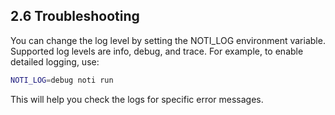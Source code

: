 ## 2.6 Troubleshooting

You can change the log level by setting the NOTI_LOG environment variable. Supported log levels are info, debug, and trace. For example, to enable detailed logging, use:

```bash
NOTI_LOG=debug noti run
```

This will help you check the logs for specific error messages.
